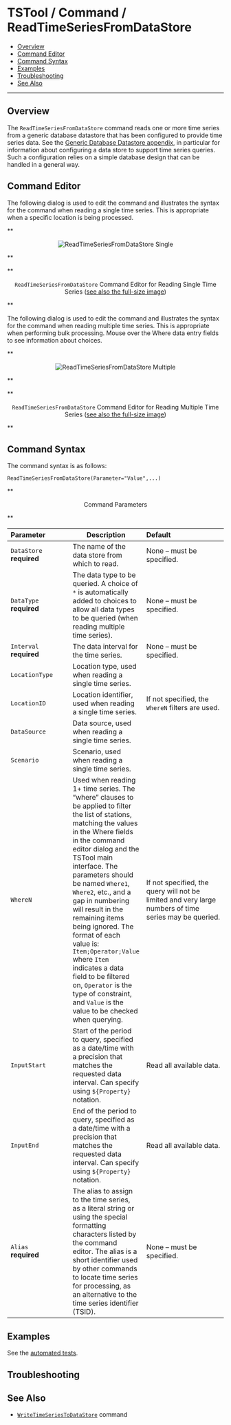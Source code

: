 # TSTool / Command / ReadTimeSeriesFromDataStore #

* [Overview](#overview)
* [Command Editor](#command-editor)
* [Command Syntax](#command-syntax)
* [Examples](#examples)
* [Troubleshooting](#troubleshooting)
* [See Also](#see-also)

-------------------------

## Overview ##

The `ReadTimeSeriesFromDataStore` command reads one or more time series from a
generic database datastore that has been configured to provide time series data.
See the [Generic Database Datastore appendix](../../datastore-ref/GenericDatabase/GenericDatabase.md),
in particular for information about configuring a data store to support time series queries.
Such a configuration relies on a simple database design that can be handled in a general way.

## Command Editor ##

The following dialog is used to edit the command and illustrates the
syntax for the command when reading a single time series.
This is appropriate when a specific location is being processed.

**<p style="text-align: center;">
![ReadTimeSeriesFromDataStore Single](ReadTimeSeriesFromDataStore_Single.png)
</p>**

**<p style="text-align: center;">
`ReadTimeSeriesFromDataStore` Command Editor for Reading Single Time Series (<a href="../ReadTimeSeriesFromDataStore_Single.png">see also the full-size image</a>)
</p>**

The following dialog is used to edit the command and illustrates the syntax
for the command when reading multiple time series.
This is appropriate when performing bulk processing.
Mouse over the Where data entry fields to see information about choices.

**<p style="text-align: center;">
![ReadTimeSeriesFromDataStore Multiple](ReadTimeSeriesFromDataStore_Multiple.png)
</p>**

**<p style="text-align: center;">
`ReadTimeSeriesFromDataStore` Command Editor for Reading Multiple Time Series (<a href="../ReadTimeSeriesFromDataStore_Multiple.png">see also the full-size image</a>)
</p>**

## Command Syntax ##

The command syntax is as follows:

```text
ReadTimeSeriesFromDataStore(Parameter="Value",...)
```
**<p style="text-align: center;">
Command Parameters
</p>**

|**Parameter**&nbsp;&nbsp;&nbsp;&nbsp;&nbsp;&nbsp;&nbsp;&nbsp;&nbsp;&nbsp;&nbsp;|**Description**|**Default**&nbsp;&nbsp;&nbsp;&nbsp;&nbsp;&nbsp;&nbsp;&nbsp;&nbsp;&nbsp;&nbsp;&nbsp;&nbsp;&nbsp;&nbsp;&nbsp;&nbsp;&nbsp;&nbsp;&nbsp;&nbsp;&nbsp;&nbsp;&nbsp;&nbsp;&nbsp;&nbsp;|
|--------------|-----------------|-----------------|
|`DataStore`<br>**required**|The name of the data store from which to read. |None – must be specified.|
|`DataType`<br>**required**|The data type to be queried.  A choice of `*` is automatically added to choices to allow all data types to be queried (when reading multiple time series).|None – must be specified.|
|`Interval`<br>**required**|The data interval for the time series.|None – must be specified.|
|`LocationType`|Location type, used when reading a single time series.||
|`LocationID`|Location identifier, used when reading a single time series.|If not specified, the `WhereN` filters are used.|
|`DataSource`|Data source, used when reading a single time series.||
|`Scenario`|Scenario, used when reading a single time series.||
|`WhereN`|Used when reading 1+ time series.  The “where” clauses to be applied to filter the list of stations, matching the values in the Where fields in the command editor dialog and the TSTool main interface.  The parameters should be named `Where1`, `Where2`, etc., and a gap in numbering will result in the remaining items being ignored.  The format of each value is:<br>`Item;Operator;Value`<br>where `Item` indicates a data field to be filtered on, `Operator` is the type of constraint, and `Value` is the value to be checked when querying.|If not specified, the query will not be limited and very large numbers of time series may be queried.|
|`InputStart`|Start of the period to query, specified as a date/time with a precision that matches the requested data interval.  Can specify using `${Property}` notation.|Read all available data.|
|`InputEnd`|End of the period to query, specified as a date/time with a precision that matches the requested data interval.  Can specify using `${Property}` notation.|Read all available data.|
|`Alias`<br>**required**|The alias to assign to the time series, as a literal string or using the special formatting characters listed by the command editor.  The alias is a short identifier used by other commands to locate time series for processing, as an alternative to the time series identifier (TSID).|None – must be specified.|

## Examples ##

See the [automated tests](https://github.com/OpenCDSS/cdss-app-tstool-test/tree/master/test/commands/ReadTimeSeriesFromDataStore).

## Troubleshooting ##

## See Also ##

* [`WriteTimeSeriesToDataStore`](../WriteTimeSeriesToDataStore/WriteTimeSeriesToDataStore.md) command
